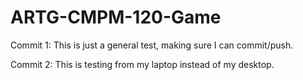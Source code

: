# ARTG-CMPM-120-Game

Commit 1:
    This is just a general test, making sure I can commit/push.

Commit 2:
    This is testing from my laptop instead of my desktop.